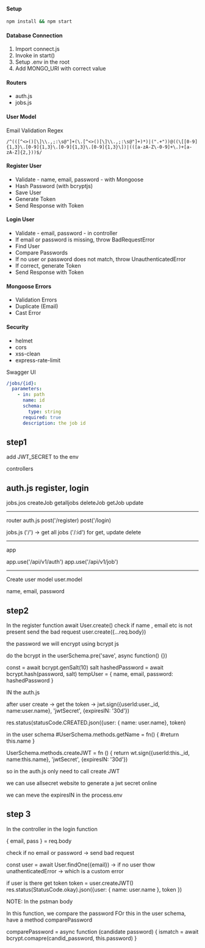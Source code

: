 #### Setup

```bash
npm install && npm start
```

#### Database Connection

1. Import connect.js
2. Invoke in start()
3. Setup .env in the root
4. Add MONGO_URI with correct value

#### Routers

- auth.js
- jobs.js

#### User Model

Email Validation Regex

```regex
/^(([^<>()[\]\\.,;:\s@"]+(\.[^<>()[\]\\.,;:\s@"]+)*)|(".+"))@((\[[0-9]{1,3}\.[0-9]{1,3}\.[0-9]{1,3}\.[0-9]{1,3}\])|(([a-zA-Z\-0-9]+\.)+[a-zA-Z]{2,}))$/
```

#### Register User

- Validate - name, email, password - with Mongoose
- Hash Password (with bcryptjs)
- Save User
- Generate Token
- Send Response with Token

#### Login User

- Validate - email, password - in controller
- If email or password is missing, throw BadRequestError
- Find User
- Compare Passwords
- If no user or password does not match, throw UnauthenticatedError
- If correct, generate Token
- Send Response with Token

#### Mongoose Errors

- Validation Errors
- Duplicate (Email)
- Cast Error

#### Security

- helmet
- cors
- xss-clean
- express-rate-limit

Swagger UI

```yaml
/jobs/{id}:
  parameters:
    - in: path
      name: id
      schema:
        type: string
      required: true
      description: the job id
```



## step1 
add JWT_SECRET to the env

controllers

auth.js
register, login
------------
jobs.jos
createJob
getalljobs
deleteJob
getJob
update

-----------
router
auth.js
post('/register)
post('/login)

jobs.js
('/') -> get all jobs
('/:id') for get, update delete

-------------
app

app.use('/api/v1/auth')
app.use('/api/v1/job')


----------------
Create user model
user.model

name, email, password


## step2
In the register function await User.create()
check if name , email etc is not present send the bad request
user.create({...req.body})


the password we will encrypt using bcrypt js

do the bcrypt in the userSchema.pre('save', async function() {})

const = await bcrypt.genSalt(10)
salt hashedPassword = await bcrypt.hash(password, salt)
tempUser  = { name, email, password: hashedPassword }

IN the auth.js

after user create -> get the token -> jwt.sign({userId:user._id, name:user.name}, 'jwtSecret', {expiresIN: '30d'})

res.status(statusCode.CREATED.json({user: { name: user.name}, token)

in the user schema 
#UserSchema.methods.getName = fn() {
#return this.name }

UserSchema.methods.createJWT = fn () {
return wt.sign({userId:this._id, name:this.name}, 'jwtSecret', {expiresIN: '30d'})

so in the auth.js only need to call create JWT

we can use allsecret website to generate a jwt secret online

we can meve the expiresIN in the process.env


## step 3
In the controller in the login function 

{ email, pass } = req.body

check if no email or password -> send bad request

const user = await User.findOne({email}) -> if no user thow unathenticatedError -> which is a custom error

if user is there get token 
token = user.createJWT()
res.status(StatusCode.okay).json({user: { name: user.name }, token })


NOTE: In the pstman body 

In this function, we compare the password
FOr this in the user schema, have a method comparePassword

comparePassword = async function (candidate password) {
  ismatch = await bcrypt.comapre(candid_password, this.password)
}

